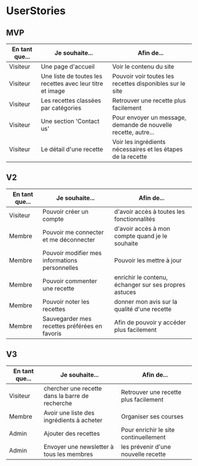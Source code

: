 # UserStories

## MVP

| En tant que... | Je souhaite... | Afin de... |
|----------------|----------------|------------|
| Visiteur | Une page d'accueil | Voir le contenu du site |
| Visiteur | Une liste de toutes les recettes avec leur titre et image | Pouvoir voir toutes les recettes disponibles sur le site |
| Visiteur | Les recettes classées par catégories | Retrouver une recette plus facilement |
| Visiteur| Une section 'Contact us' | Pour envoyer un message, demande de nouvelle recette, autre...|
| Visiteur | Le détail d'une recette | Voir les ingrédients nécessaires et les étapes de la recette |

## V2

| En tant que... | Je souhaite... | Afin de... |
|----------------|----------------|------------|
| Visiteur | Pouvoir créer un compte | d'avoir accès à toutes les fonctionnalités |
| Membre | Pouvoir me connecter et me déconnecter | d'avoir accès à mon compte quand je le souhaite |
| Membre | Pouvoir modifier mes informations personnelles | Pouvoir les mettre à jour |
| Membre | Pouvoir commenter une recette | enrichir le contenu, échanger sur ses propres astuces |
| Membre | Pouvoir noter les recettes | donner mon avis sur la qualité d'une recette |
| Membre | Sauvegarder mes recettes préférées en favoris | Afin de pouvoir y accéder plus facilement |

## V3

| En tant que... | Je souhaite... | Afin de... |
|----------------|----------------|------------|
| Visiteur | chercher une recette dans la barre de recherche | Retrouver une recette plus facilement |
| Membre | Avoir une liste des ingrédients à acheter | Organiser ses courses |
| Admin | Ajouter des recettes | Pour enrichir le site continuellement |
| Admin | Envoyer une newsletter à tous les membres | les prévenir d'une nouvelle recette|
